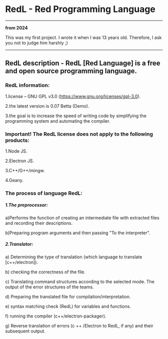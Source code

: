 # RedL - Red Programming Language
________
**from 2024**

This was my first project. I wrote it when I was 13 years old. Therefore, I ask you not to judge him harshly ;)
_________
## RedL description - RedL [Red Language] is a free and open source programming language.
    


### RedL information:

1.license – GNU GPL v3.0 (https://www.gnu.org/licenses/gpl-3.0).

2.the latest version is 0.07 Betta (Demo).

3.the goal is to increase the speed of writing code by simplifying the programming system and automating the compiler.


### Important! The RedL license does not apply to the following products:
    
1.Node JS.

2.Electron JS.

3.C++/G++/mingw.

4.Geany.

### The process of language RedL:

 ##### 1.The preprocessor:

a)Performs the function of creating an intermediate file with extracted files and recording their descriptions. 

b)Preparing program arguments and then passing "To the interpreter".

 ##### 2.Translator:

a) Determining the type of translation (which language to translate [c++/electron]).

b) checking the correctness of the file.

c) Translating command structures according to the selected mode. The output of the error structures of the teams.

d) Preparing the translated file for compilation/interpretation.

e) syntax matching check (RedL) for variables and functions.

f) running the compiler (c++/electron-packager).

g) Reverse translation of errors (c ++ /Electron to RedL, if any) and their subsequent output.



